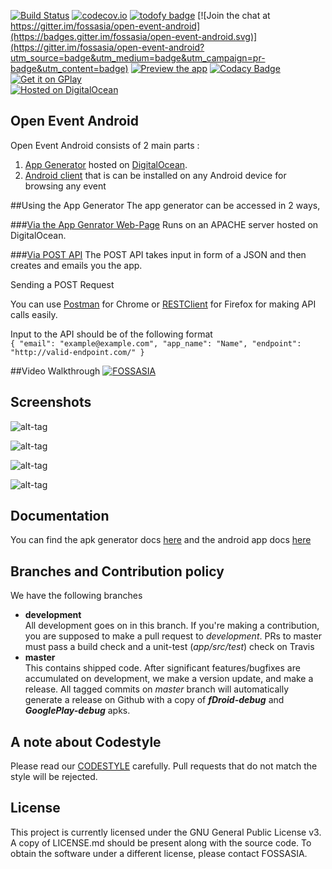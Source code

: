 [![Build Status](https://travis-ci.org/fossasia/open-event-android.svg?branch=development)](https://travis-ci.org/fossasia/open-event-android?branch=development)
[![codecov.io](https://codecov.io/github/fossasia/open-event-android/coverage.svg?branch=development)](https://codecov.io/github/fossasia/open-event-android?branch=development)
[![todofy badge](https://todofy.org/b/fossasia/open-event-android)](https://todofy.org/r/fossasia/open-event-android)
[![Join the chat at https://gitter.im/fossasia/open-event-android](https://badges.gitter.im/fossasia/open-event-android.svg)](https://gitter.im/fossasia/open-event-android?utm_source=badge&utm_medium=badge&utm_campaign=pr-badge&utm_content=badge)
[![Preview the app](http://i.imgur.com/iuWpLuX.png)](https://appetize.io/app/2rfx5pavny47jnb1qzwg204fr8)
[![Codacy Badge](https://api.codacy.com/project/badge/Grade/d32f87844a9346d09f3e8ad09600d3e1)](https://www.codacy.com/app/dev_19/open-event-android?utm_source=github.com&amp;utm_medium=referral&amp;utm_content=fossasia/open-event-android&amp;utm_campaign=Badge_Grade) <br>
[![Get it on GPlay](http://i.imgur.com/rZYxvAo.png)](https://play.google.com/store/apps/details?id=org.fossasia.openevent&hl=en) <br>
[![Hosted on DigitalOcean](http://i.imgur.com/dfRvhAG.png)](http://192.241.232.231/)
## Open Event Android 

Open Event Android consists of 2 main parts : <br>

1. [App Generator](https://github.com/the-dagger/open-event-android/tree/docs/apk-generator) hosted on [DigitalOcean](https://www.digitalocean.com/).
2. [Android client](https://github.com/the-dagger/open-event-android/tree/docs/android) that is can be installed on any Android device for browsing any event

##Using the App Generator
The app generator can be accessed in 2 ways,

###[Via the App Genrator Web-Page](http://192.241.232.231/)
Runs on an APACHE server hosted on DigitalOcean.

###[Via POST API](http://192.241.232.231/api/api.php)
The POST API takes input in form of a JSON and then creates and emails you the app.<br>

Sending a POST Request <br>

You can use [Postman](https://chrome.google.com/webstore/detail/postman/fhbjgbiflinjbdggehcddcbncdddomop?hl=en) for Chrome or [RESTClient](https://addons.mozilla.org/de/firefox/addon/restclient/) for Firefox for making API calls easily.

Input to the API should be of the following format <br>
```{ "email": "example@example.com", "app_name": "Name", "endpoint": "http://valid-endpoint.com/" } ```

##Video Walkthrough
[![FOSSASIA](https://img.youtube.com/vi/n5G4yw3t--U/0.jpg)](https://www.youtube.com/watch?v=n5G4yw3t--U)

## Screenshots  
![alt-tag](android/screenshots/ss2.PNG)

![alt-tag](android/screenshots/ss1.PNG)

![alt-tag](android/screenshots/ss3.PNG)

![alt-tag](android/screenshots/ss4.PNG)

## Documentation

You can find the apk generator docs [here](docs/ApkGenerator.md) and the android app docs [here](docs/AndroidApp.md)

## Branches and Contribution policy
We have the following branches   
 * **development**   
	 All development goes on in this branch. If you're making a contribution,
	 you are supposed to make a pull request to _development_.
	 PRs to master must pass a build check and a unit-test (_app/src/test_) check on Travis
 * **master**   
   This contains shipped code. After significant features/bugfixes are accumulated on development, we make a version update, and make a release.
	 All tagged commits on _master_ branch will automatically generate a release on Github with a copy of ***fDroid-debug*** and ***GooglePlay-debug*** apks.

## A note about Codestyle
Please read our [CODESTYLE](CODESTYLE.md) carefully. Pull requests that do not match the style will be rejected.

## License
This project is currently licensed under the GNU General Public License v3. A copy of LICENSE.md should be present along with the source code. To obtain the software under a different license, please contact FOSSASIA.
